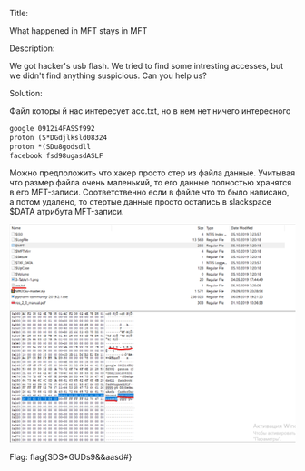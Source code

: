 Title:

What happened in MFT stays in MFT

Description:

We got hacker's usb flash. We tried to find some intresting accesses, but we didn't find anything suspicious. Can you help us? 

Solution:

Файл которы й нас интересует acc.txt, но в нем нет ничего интересного
```
google 0912i4FASSf992
proton (S*DGdjlksld08324
proton *(SDu8godsdll
facebook fsd98ugasdASLF
```

Можно предположить что хакер просто стер из файла данные. Учитывая что размер файла очень маленький, то его данные полностью хранятся в его MFT-записи.
Соответственно если в файле что то было написано, а потом удалено, то стертые данные просто остались в slackspace $DATA атрибута MFT-записи.

![](https://github.com/KubanCSC/2019/blob/master/writeups/4N6/100test.png)

Flag: flag{SDS*GUDs9&&aasd#}
